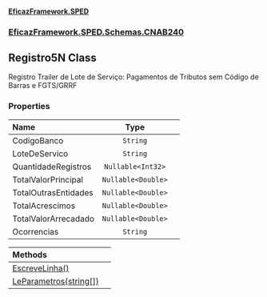 #### [EficazFramework.SPED](EficazFrameworkSPED.md 'EficazFramework SPED')
### [EficazFramework.SPED.Schemas.CNAB240](EficazFramework.SPED.Schemas.CNAB240.md 'EficazFramework.SPED.Schemas.CNAB240')

## Registro5N Class

Registro Trailer de Lote de Serviço: Pagamentos de Tributos sem Código de Barras e FGTS/GRRF
### Properties

| Name | Type | |
| :--- | :---: | :--- |
| CodigoBanco | `String` |  |
| LoteDeServico | `String` |  |
| QuantidadeRegistros | `Nullable<Int32>` |  |
| TotalValorPrincipal | `Nullable<Double>` |  |
| TotalOutrasEntidades | `Nullable<Double>` |  |
| TotalAcrescimos | `Nullable<Double>` |  |
| TotalValorArrecadado | `Nullable<Double>` |  |
| Ocorrencias | `String` |  |

| Methods | |
| :--- | :--- |
| [EscreveLinha()](EficazFramework.SPED.Schemas.CNAB240/Registro5N/EscreveLinha().md 'EficazFramework.SPED.Schemas.CNAB240.Registro5N.EscreveLinha()') | |
| [LeParametros(string[])](EficazFramework.SPED.Schemas.CNAB240/Registro5N/LeParametros(string[]).md 'EficazFramework.SPED.Schemas.CNAB240.Registro5N.LeParametros(string[])') | |
